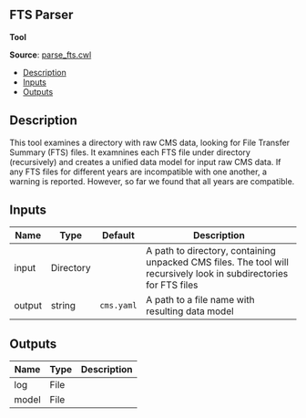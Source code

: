 ## FTS Parser
**Tool**

**Source**: [parse_fts.cwl](../../src/cwl/parse_fts.cwl)

<!-- toc -->

- [Description](#description)
- [Inputs](#inputs)
- [Outputs](#outputs)

<!-- tocstop -->

## Description
This tool examines a directory with raw CMS data, looking
for File Transfer Summary (FTS) files. It examnines each
FTS file under directory (recursively) and creates a unified
data model for input raw CMS data. If any FTS files for
different years are incompatible with one another, a
warning is reported. However, so far we found that all years
are compatible.


## Inputs

| Name | Type | Default | Description |
|------|------|---------|-------------|
|input|Directory| |A path to directory, containing unpacked CMS files. The tool will recursively look in subdirectories for FTS files |
|output|string|`cms.yaml`|A path to a file name with resulting data model|

## Outputs

| Name | Type | Description |
|------|------|-------------|
|log|File| |
|model|File| |
